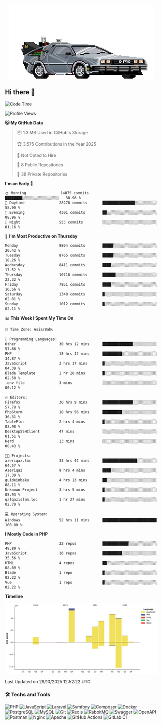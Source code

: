 <!--WALLPAPER-->
<p align='center'>
  <img src='assets/wallpapers/22.gif' alt='Banner'>
</p>
<!--/WALLPAPER-->

## Hi there 👋

<!--START_SECTION:waka-->
![Code Time](http://img.shields.io/badge/Code%20Time-587%20hrs%202%20mins-blue)

![Profile Views](http://img.shields.io/badge/Profile%20Views-0-blue)

**🐱 My GitHub Data** 

> 📦 1.3 MB Used in GitHub's Storage 
 > 
> 🏆 3,575 Contributions in the Year 2025
 > 
> 🚫 Not Opted to Hire
 > 
> 📜 8 Public Repositories 
 > 
> 🔑 38 Private Repositories 
 > 
**I'm an Early 🐤** 

```text
🌞 Morning                14875 commits       ████████░░░░░░░░░░░░░░░░░   30.98 % 
🌆 Daytime                28278 commits       ███████████████░░░░░░░░░░   58.90 % 
🌃 Evening                4301 commits        ██░░░░░░░░░░░░░░░░░░░░░░░   08.96 % 
🌙 Night                  555 commits         ░░░░░░░░░░░░░░░░░░░░░░░░░   01.16 % 
```
📅 **I'm Most Productive on Thursday** 

```text
Monday                   9804 commits        █████░░░░░░░░░░░░░░░░░░░░   20.42 % 
Tuesday                  8765 commits        █████░░░░░░░░░░░░░░░░░░░░   18.26 % 
Wednesday                8411 commits        ████░░░░░░░░░░░░░░░░░░░░░   17.52 % 
Thursday                 10718 commits       ██████░░░░░░░░░░░░░░░░░░░   22.32 % 
Friday                   7951 commits        ████░░░░░░░░░░░░░░░░░░░░░   16.56 % 
Saturday                 1348 commits        █░░░░░░░░░░░░░░░░░░░░░░░░   02.81 % 
Sunday                   1012 commits        █░░░░░░░░░░░░░░░░░░░░░░░░   02.11 % 
```


📊 **This Week I Spent My Time On** 

```text
🕑︎ Time Zone: Asia/Baku

💬 Programming Languages: 
Other                    30 hrs 12 mins      ██████████████░░░░░░░░░░░   57.88 % 
PHP                      18 hrs 12 mins      █████████░░░░░░░░░░░░░░░░   34.87 % 
JavaScript               2 hrs 17 mins       █░░░░░░░░░░░░░░░░░░░░░░░░   04.39 % 
Blade Template           1 hr 20 mins        █░░░░░░░░░░░░░░░░░░░░░░░░   02.58 % 
.env file                3 mins              ░░░░░░░░░░░░░░░░░░░░░░░░░   00.12 % 

🔥 Editors: 
Firefox                  30 hrs 9 mins       ██████████████░░░░░░░░░░░   57.78 % 
PhpStorm                 18 hrs 56 mins      █████████░░░░░░░░░░░░░░░░   36.31 % 
TablePlus                2 hrs 4 mins        █░░░░░░░░░░░░░░░░░░░░░░░░   03.98 % 
DesktopSSHClient         47 mins             ░░░░░░░░░░░░░░░░░░░░░░░░░   01.51 % 
Herd                     13 mins             ░░░░░░░░░░░░░░░░░░░░░░░░░   00.43 % 

🐱‍💻 Projects: 
azeriqaz.loc             33 hrs 42 mins      ████████████████░░░░░░░░░   64.57 % 
Azeriqaz                 9 hrs 4 mins        ████░░░░░░░░░░░░░░░░░░░░░   17.39 % 
guideinbaku              4 hrs 13 mins       ██░░░░░░░░░░░░░░░░░░░░░░░   08.11 % 
Unknown Project          3 hrs 5 mins        █░░░░░░░░░░░░░░░░░░░░░░░░   05.93 % 
qafqazislam.loc          1 hr 27 mins        █░░░░░░░░░░░░░░░░░░░░░░░░   02.79 % 

💻 Operating System: 
Windows                  52 hrs 11 mins      █████████████████████████   100.00 % 
```

**I Mostly Code in PHP** 

```text
PHP                      22 repos            ████████████░░░░░░░░░░░░░   48.89 % 
JavaScript               16 repos            █████████░░░░░░░░░░░░░░░░   35.56 % 
HTML                     4 repos             ██░░░░░░░░░░░░░░░░░░░░░░░   08.89 % 
Blade                    1 repo              █░░░░░░░░░░░░░░░░░░░░░░░░   02.22 % 
Vue                      1 repo              █░░░░░░░░░░░░░░░░░░░░░░░░   02.22 % 
```



**Timeline**

![Lines of Code chart](https://raw.githubusercontent.com/feridnesibzade/feridnesibzade/main/assets/bar_graph.png)


 Last Updated on 29/10/2025 12:52:22 UTC
<!--END_SECTION:waka-->

### 🛠️ Techs and Tools

![PHP](https://img.shields.io/badge/PHP-777BB4?style=for-the-badge&logo=php&logoColor=white)
![JavaScript](https://img.shields.io/badge/JavaScript-F7DF1E?style=for-the-badge&logo=javascript&logoColor=000)
![Laravel](https://img.shields.io/badge/Laravel-F55247?style=for-the-badge&logo=laravel&logoColor=white)
![Symfony](https://img.shields.io/badge/Symfony-000000?style=for-the-badge&logo=symfony&logoColor=white)
![Composer](https://img.shields.io/badge/Composer-885630?style=for-the-badge&logo=composer&logoColor=white)
![Docker](https://img.shields.io/badge/Docker-2496ED?style=for-the-badge&logo=docker&logoColor=white)
![PostgreSQL](https://img.shields.io/badge/PostgreSQL-4169E1?style=for-the-badge&logo=postgresql&logoColor=white)
![MySQL](https://img.shields.io/badge/MySQL-4479A1?style=for-the-badge&logo=mysql&logoColor=white)
![Git](https://img.shields.io/badge/Git-F05032?style=for-the-badge&logo=git&logoColor=white)
![Redis](https://img.shields.io/badge/Redis-DC382D?style=for-the-badge&logo=redis&logoColor=white)
![RabbitMQ](https://img.shields.io/badge/RabbitMQ-FF6600?style=for-the-badge&logo=rabbitmq&logoColor=white)
![Swagger](https://img.shields.io/badge/Swagger-85EA2D?style=for-the-badge&logo=swagger&logoColor=black)
![OpenAPI](https://img.shields.io/badge/OpenAPI-6BA539?style=for-the-badge&logo=openapiinitiative&logoColor=white)
![Postman](https://img.shields.io/badge/Postman-FF6C37?style=for-the-badge&logo=postman&logoColor=white)
![Nginx](https://img.shields.io/badge/Nginx-009639?style=for-the-badge&logo=nginx&logoColor=white)
![Apache](https://img.shields.io/badge/Apache-D22128?style=for-the-badge&logo=apache&logoColor=white)
![GitHub Actions](https://img.shields.io/badge/GitHub%20Actions-2088FF?style=for-the-badge&logo=githubactions&logoColor=white)
![GitLab CI](https://img.shields.io/badge/GitLab%20CI-FC6D26?style=for-the-badge&logo=gitlab&logoColor=white)

